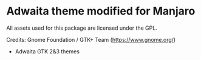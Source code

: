 # Adwaita theme modified for Manjaro

All assets used for this package are licensed under the GPL.

Credits:
Gnome Foundation / GTK+ Team (https://www.gnome.org/)
- Adwaita GTK 2&3 themes
